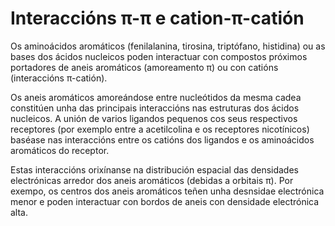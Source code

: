 # Interaccións π-π e cation-π-catión
Os aminoácidos aromáticos (fenilalanina, tirosina, triptófano, histidina) ou as bases dos ácidos nucleicos poden interactuar con compostos próximos portadores de aneis aromáticos (amoreamento π) ou con catións (interaccións π-catión).  

Os aneis aromáticos amoreándose entre nucleótidos da mesma cadea constitúen unha das principais interaccións nas estruturas dos ácidos nucleicos. A unión de varios ligandos pequenos cos seus respectivos receptores (por exemplo entre a acetilcolina e os receptores nicotínicos) baséase nas interaccións entre os catións dos ligandos e os aminoácidos aromáticos do receptor.

Estas interaccións orixínanse na distribución espacial das densidades electrónicas arredor dos aneis aromáticos (debidas a orbitais π). Por exempo, os centros dos aneis aromáticos teñen unha desnsidae electrónica menor e poden interactuar con bordos de aneis con densidade electrónica alta.
